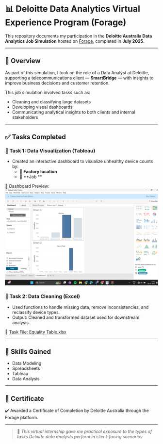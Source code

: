# 📊 Deloitte Data Analytics Virtual Experience Program (Forage)

This repository documents my participation in the **Deloitte Australia Data Analytics Job Simulation** hosted on [Forage](https://www.theforage.com/), completed in **July 2025**.

---

## 🧠 Overview

As part of this simulation, I took on the role of a Data Analyst at Deloitte, supporting a telecommunications client — **SmartBridge** — with insights to improve business decisions and customer retention.

This job simulation involved tasks such as:
- Cleaning and classifying large datasets
- Developing visual dashboards
- Communicating analytical insights to both clients and internal stakeholders

---

## ✅ Tasks Completed


### 🔹 Task 1: Data Visualization (Tableau)
- Created an interactive dashboard to visualize unhealthy device counts by:
  - 📌 **Factory location**
  - 📌 **Job **

📸 Dashboard Preview:  
![Dashboard Task 1](./dashboard-task1.png)

### 🔹 Task 2: Data Cleaning (Excel)
- Used functions to handle missing data, remove inconsistencies, and reclassify device types.
- Output: Cleaned and transformed dataset used for downstream analysis.

📎 [Task File: Equality Table.xlsx](./Task%205%20Equality%20Table.xlsx)

---

## 💼 Skills Gained
- Data Modeling
- Spreadsheets
- Tableau
- Data Analysis


---

## 📜 Certificate

✔️ Awarded a Certificate of Completion by Deloitte Australia through the Forage platform.

---

> 📝 _This virtual internship gave me practical exposure to the types of tasks Deloitte data analysts perform in client-facing scenarios._




